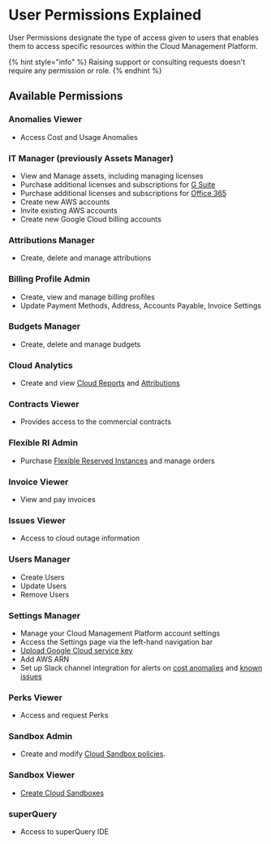 # User Permissions Explained

User Permissions designate the type of access given to users that enables them to access specific resources within the Cloud Management Platform.

{% hint style="info" %}
Raising support or consulting requests doesn't require any permission or role.
{% endhint %}

## Available Permissions

### Anomalies Viewer

* Access Cost and Usage Anomalies

### IT Manager (previously Assets Manager)

* View and Manage assets, including managing licenses
* Purchase additional licenses and subscriptions for [G Suite](../g-suite-and-workspace/purchasing-g-suite-licenses.md)
* Purchase additional licenses and subscriptions for [Office 365](../microsoft-office-365/purchasing-office-365-licenses.md)
* Create new AWS accounts
* Invite existing AWS accounts
* Create new Google Cloud billing accounts

### Attributions Manager

* Create, delete and manage attributions

### Billing Profile Admin

* Create, view and manage billing profiles
* Update Payment Methods, Address, Accounts Payable, Invoice Settings

### Budgets Manager

* Create, delete and manage budgets

### Cloud Analytics

* Create and view [Cloud Reports](../cloud-analytics/create-cloud-report/) and [Attributions](../cloud-analytics/attributing-cloud-spend.md)

### Contracts Viewer

* Provides access to the commercial contracts

### Flexible RI Admin

* Purchase [Flexible Reserved Instances](../flexsave-aws/overview.md) and manage orders

### Invoice Viewer

* View and pay invoices

### Issues Viewer

* Access to cloud outage information

### Users Manager

* Create Users
* Update Users
* Remove Users

### Settings Manager

* Manage your Cloud Management Platform account settings
* Access the Settings page via the left-hand navigation bar
* [Upload Google Cloud service key](../google-cloud/connect-google-cloud-service-account.md)
* Add AWS ARN
* Set up Slack channel integration for alerts on [cost anomalies](../anomaly-detection/cloud-anomalies.md) and [known issues](../tickets/cloud-infrastructure-known-issues.md)

### Perks Viewer

* Access and request Perks

### Sandbox Admin

* Create and modify [Cloud Sandbox policies](../cloud-sandbox-management/configuring-a-policy-for-sandbox-accounts.md).

### Sandbox Viewer

* [Create Cloud Sandboxes](../cloud-sandbox-management/create-gcp-sandbox-accounts.md)

### superQuery

* Access to superQuery IDE
